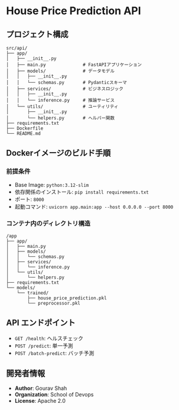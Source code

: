 # House Price Prediction API

## プロジェクト構成

```
src/api/
├── app/
│   ├── __init__.py
│   ├── main.py              # FastAPIアプリケーション
│   ├── models/              # データモデル
│   │   ├── __init__.py
│   │   └── schemas.py       # Pydanticスキーマ
│   ├── services/            # ビジネスロジック
│   │   ├── __init__.py
│   │   └── inference.py     # 推論サービス
│   └── utils/               # ユーティリティ
│       ├── __init__.py
│       └── helpers.py       # ヘルパー関数
├── requirements.txt
├── Dockerfile
└── README.md
```

## Dockerイメージのビルド手順

### 前提条件
- Base Image: `python:3.12-slim`
- 依存関係のインストール: `pip install requirements.txt`
- ポート: `8000`
- 起動コマンド: `uvicorn app.main:app --host 0.0.0.0 --port 8000`

### コンテナ内のディレクトリ構造
```
/app
├── app/
│   ├── main.py
│   ├── models/
│   │   └── schemas.py
│   ├── services/
│   │   └── inference.py
│   └── utils/
│       └── helpers.py
├── requirements.txt
└── models/
    └── trained/
        ├── house_price_prediction.pkl
        └── preprocessor.pkl
```

## API エンドポイント

- `GET /health`: ヘルスチェック
- `POST /predict`: 単一予測
- `POST /batch-predict`: バッチ予測

## 開発者情報

- **Author**: Gourav Shah
- **Organization**: School of Devops
- **License**: Apache 2.0


